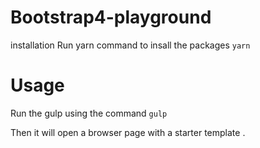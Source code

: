 # Bootstrap4-playground

installation 
Run yarn command to insall the packages 
`yarn`

# Usage 
Run the gulp using the command 
`gulp`

Then it will open a browser page with a starter template .
